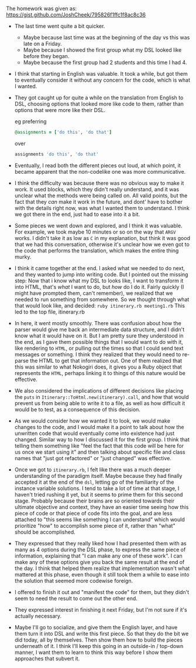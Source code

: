 The homework was given as: https://gist.github.com/JoshCheek/795826f1ffc1f8ac8c36

* The last time went quite a bit quicker.
  * Maybe because last time was at the beginning of the day vs this was late on a Friday.
  * Maybe because I showed the first group what my DSL looked like before they began.
  * Maybe because the first group had 2 students and this time I had 4.
* I think that starting in English was valuable.
  It took a while, but got them to eventually consider it without any concern for the code,
  which is what I wanted.
* They got caught up for quite a while on the translation from English to DSL,
  choosing options that looked more like code to them,
  rather than options that were more like their DSL.

  eg preferring

  ```ruby
  @assignments = ['do this', 'do that']
  ```

  over

  ```ruby
  assignments 'do this', 'do that'
  ```
* Eventually, I read both the different pieces out loud,
  at which point, it became apparent that the non-codelike one
  was more communicative.
* I think the difficulty was because there was no obvious way to make it work.
  It used blocks, which they didn't really understand,
  and it was unclear what the methods were being called on.
  All valid points, but the fact that they *can* make it work in the future,
  and dont' have to bother with the details right now,
  was what I wanted them to understand.
  I think we got there in the end, just had to ease into it a bit.
* Some pieces we went down and explored, and I think it was valuable.
  For example, we took maybe 10 minutes or so on the way that `ARGV` works.
  I didn't take it as low as `C` in my explanation, but think it was good that
  we had this conversation, otherwise it's unclear how we even got to the code
  that performs the translation, which makes the entire thing murky.
* I think it came together at the end. I asked what we needed to do next,
  and they wanted to jump into writing code. But I pointed out the missing step:
  Now that i know what my DSL to looks like, I want to transform it into HTML,
  that's *what* I want to do, but *how* do I do it. Fairly quickly (I might have prompted
  them, can't remember), we realized that we needed to run something from somewhere.
  So we thought through what that would look like, and decided:
  `ruby itinerary.rb meeting1.rb`
  This led to the top file, itinerary.rb
* In here, it went mostly smoothly. There was confusion about how the parser would
  give me back an intermediate data structure, and I didn't know what it would have on it.
  But I am pretty sure they understood in the end, as I gave them possible things that
  I would want to do with it, like rendering to `HTML`, or pulling out the times so that
  I could send text messages or something. I think they realized that they would need
  to re-parse the HTML to get that information out. One of them realized that this was
  similar to what Nokogiri does, it gives you a Ruby object that represents the `HTML`,
  perhaps linking it to things of this nature would be effective.
* We also considered the implications of different decisions like placing the `puts`
  in `Itinerary::ToHtml.new(itinerary).call`, and how that would prevent us from
  being able to write it to a file, as well as how difficult it would be to test,
  as a consequence of this decision.
* As we would consider how we wanted it to look, we would make changes to the code,
  and I would make it a point to talk about how the unwritten code that would eventually
  come into existence had just changed. Similar way to how I discussed it for the first group.
  I think that telling them something like "feel the fact that this code will be here
  for us once we start using it" and then talking about specific file and class names that
  "just got refactored" or "just changed" was effective.
* Once we got to `itinerary.rb`, I felt like there was a much deeper understanding of the
  paradigm itself. Maybe because they had finally accepted it at the end of the `dsl`,
  letting go of the familiarity of the instance variable solutions.
  I tend to take a lot of time at that stage, I haven't tried rushing it yet,
  but it seems to prime them for this second stage.
  Probably because their brains are so oriented towards their ultimate objective
  and context, they have an easier time seeing how this piece of code or that piece of code
  fits into the goal, and are less attached to "this seems like something I can understand"
  which would prioritize "how" to accomplish some piece of it, rather than "what" should
  be accomplished.
* They expressed that they really liked how I had presented them with as many as 4 options
  during the DSL phase, to express the same piece of information, explaining that
  "I can make any one of these work". I can make any of these options give you back the
  same result at the end of the day. I think that helped them realize that implementation
  wasn't what mattered at this phase, even though it still took them a while to ease into
  the solution that seemed more codewise foreign.
* I offered to finish it out and "manifest the code" for them, but they didn't seem to
  need the result to come out the other end.
* They expressed interest in finishing it next Friday,
  but I'm not sure if it's actually necessary.
* Maybe I'll go to socialize, and give them the English layer, and have them turn it into DSL
  and write this first piece. So that they do the bit we did today, all by themselves.
  Then show them how to build the pieces underneath of it.
  I think I'll keep this going in an outside-in / top-down manner,
  I want them to learn to think this way before I show them approaches that subvert it.
